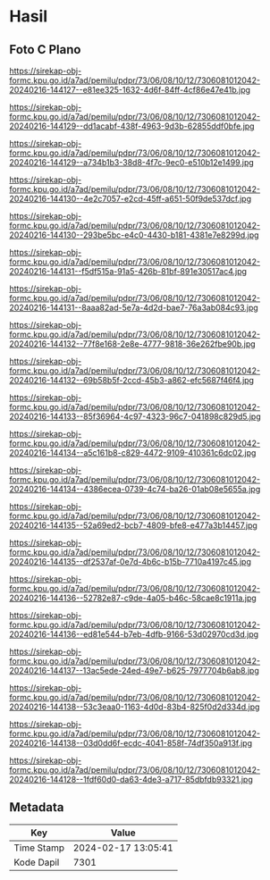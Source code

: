 # Hasil

## Foto C Plano

https://sirekap-obj-formc.kpu.go.id/a7ad/pemilu/pdpr/73/06/08/10/12/7306081012042-20240216-144127--e81ee325-1632-4d6f-84ff-4cf86e47e41b.jpg

https://sirekap-obj-formc.kpu.go.id/a7ad/pemilu/pdpr/73/06/08/10/12/7306081012042-20240216-144129--dd1acabf-438f-4963-9d3b-62855ddf0bfe.jpg

https://sirekap-obj-formc.kpu.go.id/a7ad/pemilu/pdpr/73/06/08/10/12/7306081012042-20240216-144129--a734b1b3-38d8-4f7c-9ec0-e510b12e1499.jpg

https://sirekap-obj-formc.kpu.go.id/a7ad/pemilu/pdpr/73/06/08/10/12/7306081012042-20240216-144130--4e2c7057-e2cd-45ff-a651-50f9de537dcf.jpg

https://sirekap-obj-formc.kpu.go.id/a7ad/pemilu/pdpr/73/06/08/10/12/7306081012042-20240216-144130--293be5bc-e4c0-4430-b181-4381e7e8299d.jpg

https://sirekap-obj-formc.kpu.go.id/a7ad/pemilu/pdpr/73/06/08/10/12/7306081012042-20240216-144131--f5df515a-91a5-426b-81bf-891e30517ac4.jpg

https://sirekap-obj-formc.kpu.go.id/a7ad/pemilu/pdpr/73/06/08/10/12/7306081012042-20240216-144131--8aaa82ad-5e7a-4d2d-bae7-76a3ab084c93.jpg

https://sirekap-obj-formc.kpu.go.id/a7ad/pemilu/pdpr/73/06/08/10/12/7306081012042-20240216-144132--77f8e168-2e8e-4777-9818-36e262fbe90b.jpg

https://sirekap-obj-formc.kpu.go.id/a7ad/pemilu/pdpr/73/06/08/10/12/7306081012042-20240216-144132--69b58b5f-2ccd-45b3-a862-efc5687f46f4.jpg

https://sirekap-obj-formc.kpu.go.id/a7ad/pemilu/pdpr/73/06/08/10/12/7306081012042-20240216-144133--85f36964-4c97-4323-96c7-041898c829d5.jpg

https://sirekap-obj-formc.kpu.go.id/a7ad/pemilu/pdpr/73/06/08/10/12/7306081012042-20240216-144134--a5c161b8-c829-4472-9109-410361c6dc02.jpg

https://sirekap-obj-formc.kpu.go.id/a7ad/pemilu/pdpr/73/06/08/10/12/7306081012042-20240216-144134--4386ecea-0739-4c74-ba26-01ab08e5655a.jpg

https://sirekap-obj-formc.kpu.go.id/a7ad/pemilu/pdpr/73/06/08/10/12/7306081012042-20240216-144135--52a69ed2-bcb7-4809-bfe8-e477a3b14457.jpg

https://sirekap-obj-formc.kpu.go.id/a7ad/pemilu/pdpr/73/06/08/10/12/7306081012042-20240216-144135--df2537af-0e7d-4b6c-b15b-7710a4197c45.jpg

https://sirekap-obj-formc.kpu.go.id/a7ad/pemilu/pdpr/73/06/08/10/12/7306081012042-20240216-144136--52782e87-c9de-4a05-b46c-58cae8c1911a.jpg

https://sirekap-obj-formc.kpu.go.id/a7ad/pemilu/pdpr/73/06/08/10/12/7306081012042-20240216-144136--ed81e544-b7eb-4dfb-9166-53d02970cd3d.jpg

https://sirekap-obj-formc.kpu.go.id/a7ad/pemilu/pdpr/73/06/08/10/12/7306081012042-20240216-144137--13ac5ede-24ed-49e7-b625-7977704b6ab8.jpg

https://sirekap-obj-formc.kpu.go.id/a7ad/pemilu/pdpr/73/06/08/10/12/7306081012042-20240216-144138--53c3eaa0-1163-4d0d-83b4-825f0d2d334d.jpg

https://sirekap-obj-formc.kpu.go.id/a7ad/pemilu/pdpr/73/06/08/10/12/7306081012042-20240216-144138--03d0dd6f-ecdc-4041-858f-74df350a913f.jpg

https://sirekap-obj-formc.kpu.go.id/a7ad/pemilu/pdpr/73/06/08/10/12/7306081012042-20240216-144128--1fdf60d0-da63-4de3-a717-85dbfdb93321.jpg


## Metadata

| Key        | Value               |
| ---------- | ------------------- |
| Time Stamp | 2024-02-17 13:05:41 |
| Kode Dapil | 7301                |



